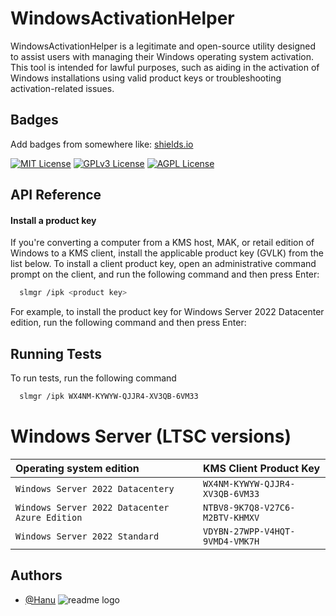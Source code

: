 # WindowsActivationHelper
WindowsActivationHelper is a legitimate and open-source utility designed to assist users with managing their Windows operating system activation. This tool is intended for lawful purposes, such as aiding in the activation of Windows installations using valid product keys or troubleshooting activation-related issues.

## Badges

Add badges from somewhere like: [shields.io](https://shields.io/)

[![MIT License](https://img.shields.io/badge/License-MIT-green.svg)](https://choosealicense.com/licenses/mit/)
[![GPLv3 License](https://img.shields.io/badge/License-GPL%20v3-yellow.svg)](https://opensource.org/licenses/)
[![AGPL License](https://img.shields.io/badge/license-AGPL-blue.svg)](http://www.gnu.org/licenses/agpl-3.0)



## API Reference

#### Install a product key
If you're converting a computer from a KMS host, MAK, or retail edition of Windows to a KMS client, install the applicable product key (GVLK) from the list below. To install a client product key, open an administrative command prompt on the client, and run the following command and then press Enter:

```bash
  slmgr /ipk <product key>
```

For example, to install the product key for Windows Server 2022 Datacenter edition, run the following command and then press Enter:


## Running Tests

To run tests, run the following command

```bash
  slmgr /ipk WX4NM-KYWYW-QJJR4-XV3QB-6VM33
```

# Windows Server (LTSC versions)

|Operating system edition | KMS Client Product Key
| :-------- | :------- |
| `Windows Server 2022 Datacentery` | `WX4NM-KYWYW-QJJR4-XV3QB-6VM33` |
| `Windows Server 2022 Datacenter Azure Edition` | `NTBV8-9K7Q8-V27C6-M2BTV-KHMXV` |
| `Windows Server 2022 Standard` | `VDYBN-27WPP-V4HQT-9VMD4-VMK7H` |


## Authors

- [@Hanu](https://www.github.com/horridhanu)
![readme logo](https://github.com/HorridHanu/WindowsActivationHelper/assets/86579429/ea60e0af-6626-493b-9d83-590205d00adc)



